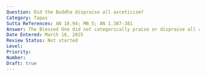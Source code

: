 ```yaml
---
Question: Did the Buddha dispraise all asceticism?
Category: Tapas
Sutta References: AN 10.94; MN 5; AN 1.387-381
Answer: The Blessed One did not categorically praise or dispraise all asceticism or all ascetics.
Date Entered: March 18, 2025
Review Status: Not started
Level: 
Priority: 
Number: 
Draft: true
---
```

